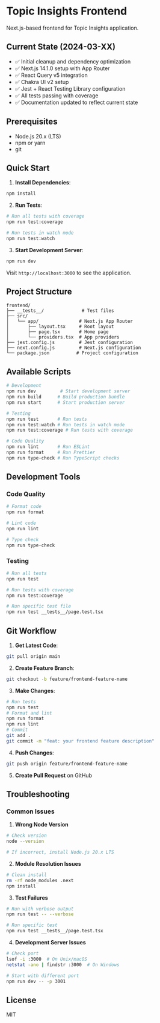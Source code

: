 # Topic Insights Frontend

Next.js-based frontend for Topic Insights application.

## Current State (2024-03-XX)
- ✅ Initial cleanup and dependency optimization
- ✅ Next.js 14.1.0 setup with App Router
- ✅ React Query v5 integration
- ✅ Chakra UI v2 setup
- ✅ Jest + React Testing Library configuration
- ✅ All tests passing with coverage
- ✅ Documentation updated to reflect current state

## Prerequisites

- Node.js 20.x (LTS)
- npm or yarn
- git

## Quick Start

1. **Install Dependencies**:
```bash
npm install
```

2. **Run Tests**:
```bash
# Run all tests with coverage
npm run test:coverage

# Run tests in watch mode
npm run test:watch
```

3. **Start Development Server**:
```bash
npm run dev
```

Visit `http://localhost:3000` to see the application.

## Project Structure

```
frontend/
├── __tests__/              # Test files
├── src/
│   └── app/               # Next.js App Router
│       ├── layout.tsx     # Root layout
│       ├── page.tsx       # Home page
│       └── providers.tsx  # App providers
├── jest.config.js         # Jest configuration
├── next.config.js         # Next.js configuration
└── package.json          # Project configuration
```

## Available Scripts

```bash
# Development
npm run dev         # Start development server
npm run build      # Build production bundle
npm run start      # Start production server

# Testing
npm run test       # Run tests
npm run test:watch # Run tests in watch mode
npm run test:coverage # Run tests with coverage

# Code Quality
npm run lint       # Run ESLint
npm run format     # Run Prettier
npm run type-check # Run TypeScript checks
```

## Development Tools

### Code Quality
```bash
# Format code
npm run format

# Lint code
npm run lint

# Type check
npm run type-check
```

### Testing
```bash
# Run all tests
npm run test

# Run tests with coverage
npm run test:coverage

# Run specific test file
npm run test __tests__/page.test.tsx
```

## Git Workflow

1. **Get Latest Code**:
```bash
git pull origin main
```

2. **Create Feature Branch**:
```bash
git checkout -b feature/frontend-feature-name
```

3. **Make Changes**:
```bash
# Run tests
npm run test
# Format and lint
npm run format
npm run lint
# Commit
git add .
git commit -m "feat: your frontend feature description"
```

4. **Push Changes**:
```bash
git push origin feature/frontend-feature-name
```

5. **Create Pull Request** on GitHub

## Troubleshooting

### Common Issues

1. **Wrong Node Version**
```bash
# Check version
node --version

# If incorrect, install Node.js 20.x LTS
```

2. **Module Resolution Issues**
```bash
# Clean install
rm -rf node_modules .next
npm install
```

3. **Test Failures**
```bash
# Run with verbose output
npm run test -- --verbose

# Run specific test
npm run test __tests__/page.test.tsx
```

4. **Development Server Issues**
```bash
# Check port
lsof -i :3000  # On Unix/macOS
netstat -ano | findstr :3000  # On Windows

# Start with different port
npm run dev -- -p 3001
```

## License

MIT
